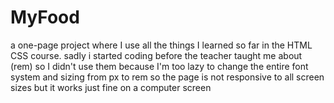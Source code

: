 # MyFood
 a one-page project where I use all the things I learned so far in the HTML CSS course. sadly i started coding before the teacher taught me about (rem) so I didn't use them because I'm too lazy to change the entire font system and sizing from px to rem so the page is not responsive to all screen sizes but it works just fine on a computer screen
